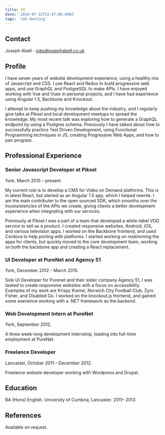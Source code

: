```yaml
---
title: CV
date: '2019-07-12T22:47:00.000Z'
tags: 'Job Hunting'
---
```


## Contact

Joseph Abell - jobs@josephabell.co.uk

## Profile

I have seven years of website development experience, using a healthy mix of Javascript and
CSS. I use React and Redux to build progressive web apps, and use GraphQL and PostgreSQL to make APIs. I have enjoyed working with Vue and Vuex in personal projects, and I have had experience using Angular 1.5, Backbone and Knockout.

I attempt to keep pushing my knowledge about the industry, and I regularly give talks at Piksel and local development meetups to spread the knowledge. My most recent talk was exploring how to generate a GraphQL endpoint by using a Postgres schema. Previously I have talked about how to successfully practice Test Driven Development, using Functional Programming techniques in JS, creating Progressive Web Apps, and how to pair program.

## Professional Experience

### Senior Javascript Developer at Piksel

York. March 2015 – present.

My current role is to develop a CMS for Video on Demand platforms. This is in latest React, but
started as an Angular 1.5 app, which I helped rewrite. I am the main contributer to the open
sourced SDK, which smooths over the inconsistencies of the APIs we create, giving clients a better development experience when integrating with our services.

Previously at Piksel I was a part of a team that developed a white-label VOD service to sell as
a product. I created responsive websites, Android, iOS, and various television apps. I worked
on the Backbone frontend, and used Cordova to help porting with platforms. I started working on reskinnning the apps for clients, but quickly moved to the core development team, working on both the backbone app and creating a React replacement.

### UI Developer at PureNet and Agency 51

York, December 2012 – March 2015.

Sole UI Developer for Purenet and their sister company Agency 51, I was tasked to create responsive websites with a focus on accessibility. Examples of my work are Krispy Kreme, Norwich City Football Club, Zyro Fisher, and Disabled Go. I worked on the knockout.js frontend, and gained some exerience working with a .NET framework as the backend.

### Web Development Intern at PureNet

York, September 2012.

A three week-long development internship, leading into full-time employment at PureNet.

### Freelance Developer

Lancaster, October 2011 – December 2012.

Freelance website developer working with Wordpress and Drupal.

## Education

BA (Hons) English. University of Cumbria, Lancaster. 2011– 2013

## References

Available on request.
